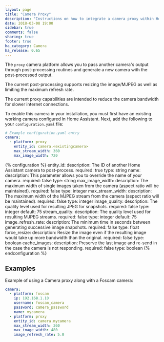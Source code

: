 ```yaml
---
layout: page
title: "Camera Proxy"
description: "Instructions on how to integrate a camera proxy within Home Assistant."
date: 2018-03-08 19:00
sidebar: true
comments: false
sharing: true
footer: true
ha_category: Camera
ha_release: 0.65
---
```



The `proxy` camera platform allows you to pass another camera's output through post-processing routines and generate a new camera with the post-processed output.

The current post-processing supports resizing the image/MJPEG as well as limiting the maximum refresh rate.

The current proxy capabilities are intended to reduce the camera bandwidth for slower internet connections.

To enable this camera in your installation, you must first have an existing working camera configured in Home Assistant.  Next, add the following to your `configuration.yaml` file:

```yaml
# Example configuration.yaml entry
camera:
  - platform: proxy
    entity_id: camera.<existingcamera>
    max_stream_width: 360
    max_image_width: 720
```

{% configuration %}
  entity_id:
    description: The ID of another Home Assistant camera to post-process.
    required: true
    type: string
  name:
    description: This parameter allows you to override the name of your camera.
    required: false
    type: string
  max_image_width:
    description: The maximum width of single images taken from the camera (aspect ratio will be maintained).
    required: false
    type: integer
  max_stream_width:
    description: The maximum width of the MJPEG stream from the camera (aspect ratio will be maintained).
    required: false
    type: integer
  image_quality:
    description: The quality level used for resulting JPEG for snapshots.
    required: false
    type: integer
    default: 75
  stream_quality:
    description: The quality level used for resulting MJPEG streams.
    required: false
    type: integer
    default: 75
  image_refresh_rate:
    description: The minimum time in seconds between generating successive image snapshots.
    required: false
    type: float
  force_resize:
    description: Resize the image even if the resulting image would take up more bandwidth than the original.
    required: false
    type: boolean
  cache_images:
    description: Preserve the last image and re-send in the case the camera is not responding.
    required: false
    type: boolean
{% endconfiguration %}


## Examples

Example of using a Camera proxy along with a Foscam camera:

```yaml
camera:
  - platform: foscam
    ip: 192.168.1.10
    username: foscam_camera
    password: camera_password
    name: mycamera
  - platform: proxy
    entity_id: camera.mycamera
    max_stream_width: 360
    max_image_width: 480
    image_refresh_rate: 5.0
```
